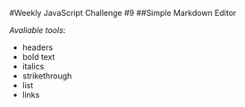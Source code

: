 #Weekly JavaScript Challenge #9
##Simple Markdown Editor

_Avaliable tools_:
* headers
* bold text
* italics
* strikethrough
* list
* links
